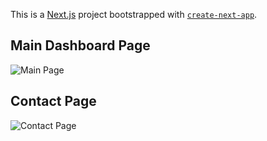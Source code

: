 This is a [Next.js](https://nextjs.org/) project bootstrapped with [`create-next-app`](https://github.com/vercel/next.js/tree/canary/packages/create-next-app).

## Main Dashboard Page
![Main Page](https://i.imgur.com/BAIn8eG.png)

## Contact Page
![Contact Page](https://i.imgur.com/DdmRgRF.png)